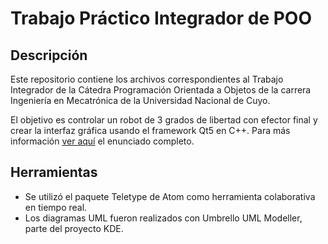# Trabajo Práctico Integrador de POO

## Descripción
Este repositorio contiene los archivos correspondientes al Trabajo Integrador de la Cátedra Programación Orientada a Objetos de la carrera Ingeniería en Mecatrónica de la Universidad Nacional de Cuyo. 

El objetivo es controlar un robot de 3 grados de libertad con efector final y crear la interfaz gráfica usando el framework Qt5 en C++. Para más información [ver aquí](https://github.com/GinoAvanzini/TP-Integrador_POO/blob/master/poo_2018_TPintegrador.pdf) el enunciado completo.


## Herramientas
* Se utilizó el paquete Teletype de Atom como herramienta colaborativa en tiempo real. 
* Los diagramas UML fueron realizados con Umbrello UML Modeller, parte del proyecto KDE.

